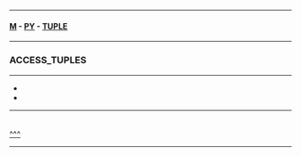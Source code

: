 
---

#### [M](https://github.com/ttltrk/TTT/blob/master/menu.md) - [PY](https://github.com/ttltrk/TTT/blob/master/PY/PY.md) - [TUPLE](https://github.com/ttltrk/TTT/blob/master/PY/ARRAYS/TUPLE/TUPLE.md)

---

### ACCESS_TUPLES

---

* [](#)
* [](#)

---

####

```py

```

[^^^](#ACCESS_TUPLES)

---

